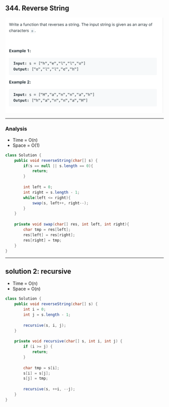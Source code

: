 ## 344. Reverse String

![](img/2021-07-02-02-24-06.png)

---




### Analysis

- Time = O(n)
- Space = O(1)

```java
class Solution {
    public void reverseString(char[] s) {
        if(s == null || s.length == 0){
            return;
        }
        
        int left = 0;
        int right = s.length - 1;
        while(left <= right){
            swap(s, left++, right--);
        }
    }
    
    private void swap(char[] res, int left, int right){
        char tmp = res[left];
        res[left] = res[right];
        res[right] = tmp;
    }
}
```

---

## solution 2: recursive

- Time = O(n)
- Space = O(n)

```java
class Solution {
    public void reverseString(char[] s) {
        int i = 0;
        int j = s.length - 1;
        
        recursive(s, i, j);
    }
    
    private void recursive(char[] s, int i, int j) {
        if (i >= j) {
            return;
        }
        
        char tmp = s[i];
        s[i] = s[j];
        s[j] = tmp;
        
        recursive(s, ++i, --j);
    }
}
```